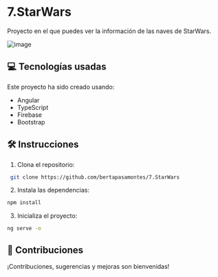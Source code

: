 # 7.StarWars

Proyecto en el que puedes ver la información de las naves de StarWars.

![image](https://github.com/user-attachments/assets/41dd928d-e022-4a44-a954-50df8382e24a)


## 💻 Tecnologías usadas
Este proyecto ha sido creado usando:
- Angular
- TypeScript
- Firebase
- Bootstrap

## 🛠️ Instrucciones

1. Clona el repositorio:

```bash
 git clone https://github.com/bertapasamontes/7.StarWars
```

2. Instala las dependencias:
```bash
npm install
```

3. Inicializa el proyecto:
```bash
ng serve -o
```

## 🤝 Contribuciones
¡Contribuciones, sugerencias y mejoras son bienvenidas!
